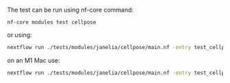 The test can be run using nf-core command:

`nf-core modules test cellpose`

or using:
```bash
nextflow run ./tests/modules/janelia/cellpose/main.nf -entry test_cellpose -c ./tests/config/nf-test.config -c ./tests/modules/janelia/cellpose/nextflow.config -profile docker
```

on an M1 Mac use:
```bash
nextflow run ./tests/modules/janelia/cellpose/main.nf -entry test_cellpose -c ./tests/config/nf-test.config -c ./tests/modules/janelia/cellpose/nextflow.config -profile docker --runtime_opts "--platform linux/arm64"
```
